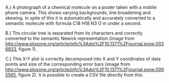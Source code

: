 A.) A photograph of a chemical molecule on a poster taken with a mobile phone camera. This shows varying backgrounds, line broadening and skewing. In spite of this it is automatically and accurately converted to a semantic molecule with formula C18 H18 N3 O in under a second.

B.) Ths circular tree is separated from its characters and correctly converted to the semantic Newick representation (image from http://www.plosone.org/article/info%3Adoi%2F10.1371%2Fjournal.pone.0036933, figure 1).

C.) This X-Y plot is correctly decomposed into X and Y coordinates of data points and size of the corresponding error bars (image from http://www.plosone.org/article/info%3Adoi%2F10.1371%2Fjournal.pone.0095565, figure 2). It is possible to create a CSV file directly from this.